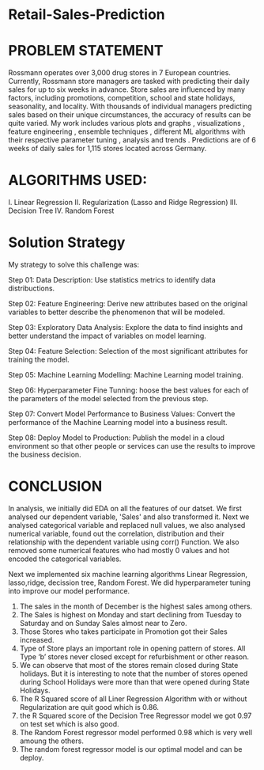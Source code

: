 # Retail-Sales-Prediction

# PROBLEM STATEMENT
Rossmann operates over 3,000 drug stores in 7 European countries. Currently, Rossmann store managers are tasked with predicting their daily sales for up to six weeks in advance. Store sales are influenced by many factors, including promotions, competition, school and state holidays, seasonality, and locality. With thousands of individual managers predicting sales based on their unique circumstances, the accuracy of results can be quite varied. My work includes various plots and graphs , visualizations , feature engineering , ensemble techniques , different ML algorithms with their respective parameter tuning , analysis and trends . Predictions are of 6 weeks of daily sales for 1,115 stores located across Germany.

# ALGORITHMS USED:
I. Linear Regression
II. Regularization (Lasso and Ridge Regression)
III. Decision Tree
IV. Random Forest


# Solution Strategy
My strategy to solve this challenge was:

Step 01: Data Description: Use statistics metrics to identify data distribuctions.

Step 02: Feature Engineering: Derive new attributes based on the original variables to better describe the phenomenon that will be modeled.

Step 03: Exploratory Data Analysis: Explore the data to find insights and better understand the impact of variables on model learning.

Step 04: Feature Selection: Selection of the most significant attributes for training the model.

Step 05: Machine Learning Modelling: Machine Learning model training.

Step 06: Hyperparameter Fine Tunning: hoose the best values for each of the parameters of the model selected from the previous step.

Step 07: Convert Model Performance to Business Values: Convert the performance of the Machine Learning model into a business result.

Step 08: Deploy Model to Production: Publish the model in a cloud environment so that other people or services can use the results to improve the business decision.

# CONCLUSION
In analysis, we initially did EDA on all the features of our datset. We first analysed our dependent variable, 'Sales' and also transformed it. Next we analysed categorical variable and replaced null values, we also analysed numerical variable, found out the correlation, distribution and their relationship with the dependent variable using corr() Function. We also removed some numerical features who had mostly 0 values and hot encoded the categorical variables.

Next we implemented six machine learning algorithms Linear Regression, lasso,ridge, decission tree, Random Forest. We did hyperparameter tuning into improve our model performance.

1. The sales in the month of December is the highest sales among others.
2. The Sales is highest on Monday and start declining from Tuesday to Saturday and on Sunday Sales almost near to Zero.
3. Those Stores who takes participate in Promotion got their Sales increased.
4. Type of Store plays an important role in opening pattern of stores. All Type ‘b’ stores never closed except for refurbishment or other reason.
5. We can observe that most of the stores remain closed during State holidays. But it is interesting to note that the number of stores opened during School Holidays were more than that were opened during State Holidays.
6. The R Squared score of all Liner Regression Algorithm with or without Regularization are quit good which is 0.86.
7. the R Squared score of the Decision Tree Regressor model we got 0.97 on test set which is also good.
8. The Random Forest regressor model performed 0.98 which is very well amoung the others.
10. The random forest regressor model is our optimal model and can be deploy.
